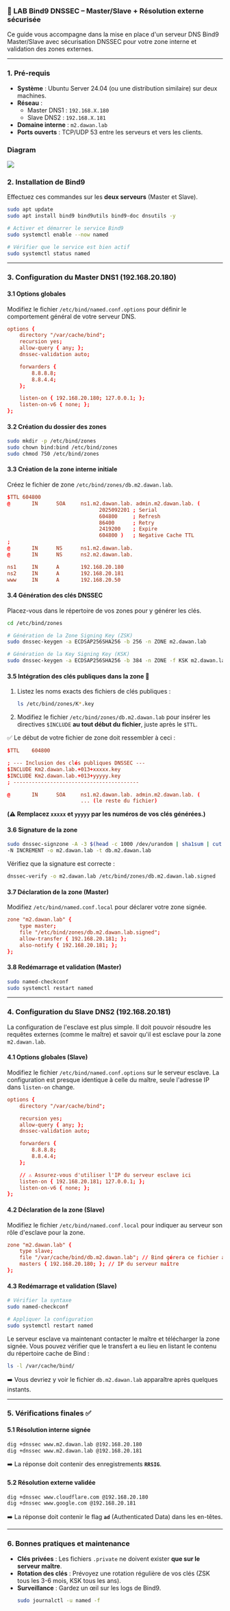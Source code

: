 ### 📘 LAB Bind9 DNSSEC – Master/Slave + Résolution externe sécurisée

Ce guide vous accompagne dans la mise en place d'un serveur DNS Bind9 Master/Slave avec sécurisation DNSSEC pour votre zone interne et validation des zones externes.

-----

### **1. Pré-requis**

  * **Système** : Ubuntu Server 24.04 (ou une distribution similaire) sur deux machines.
  * **Réseau** :
      * Master DNS1 : `192.168.X.180`
      * Slave DNS2 : `192.168.X.181`
  * **Domaine interne** : `m2.dawan.lab`
  * **Ports ouverts** : TCP/UDP 53 entre les serveurs et vers les clients.


### Diagram

![](/picture/DNSsec.png)




### **2. Installation de Bind9**

Effectuez ces commandes sur les **deux serveurs** (Master et Slave).

```bash
sudo apt update
sudo apt install bind9 bind9utils bind9-doc dnsutils -y

# Activer et démarrer le service Bind9
sudo systemctl enable --now named

# Vérifier que le service est bien actif
sudo systemctl status named
```

-----

### **3. Configuration du Master DNS1 (192.168.20.180)**

#### **3.1 Options globales**

Modifiez le fichier `/etc/bind/named.conf.options` pour définir le comportement général de votre serveur DNS.

```conf
options {
    directory "/var/cache/bind";
    recursion yes;
    allow-query { any; };
    dnssec-validation auto;

    forwarders {
        8.8.8.8;
        8.8.4.4;
    };

    listen-on { 192.168.20.180; 127.0.0.1; };
    listen-on-v6 { none; };
};
```

#### **3.2 Création du dossier des zones**

```bash
sudo mkdir -p /etc/bind/zones
sudo chown bind:bind /etc/bind/zones
sudo chmod 750 /etc/bind/zones
```

#### **3.3 Création de la zone interne initiale**

Créez le fichier de zone `/etc/bind/zones/db.m2.dawan.lab`.

```conf
$TTL 604800
@       IN      SOA     ns1.m2.dawan.lab. admin.m2.dawan.lab. (
                              2025092201 ; Serial
                              604800     ; Refresh
                              86400      ; Retry
                              2419200    ; Expire
                              604800 )   ; Negative Cache TTL
;
@       IN      NS      ns1.m2.dawan.lab.
@       IN      NS      ns2.m2.dawan.lab.

ns1     IN      A       192.168.20.180
ns2     IN      A       192.168.20.181
www     IN      A       192.168.20.50
```

#### **3.4 Génération des clés DNSSEC**

Placez-vous dans le répertoire de vos zones pour y générer les clés.

```bash
cd /etc/bind/zones

# Génération de la Zone Signing Key (ZSK)
sudo dnssec-keygen -a ECDSAP256SHA256 -b 256 -n ZONE m2.dawan.lab

# Génération de la Key Signing Key (KSK)
sudo dnssec-keygen -a ECDSAP256SHA256 -b 384 -n ZONE -f KSK m2.dawan.lab
```

#### **3.5 Intégration des clés publiques dans la zone 🔑**

1.  Listez les noms exacts des fichiers de clés publiques :
    ```bash
    ls /etc/bind/zones/K*.key
    ```
2.  Modifiez le fichier `/etc/bind/zones/db.m2.dawan.lab` pour insérer les directives `$INCLUDE` **au tout début du fichier**, juste après le `$TTL`.

✅ Le début de votre fichier de zone doit ressembler à ceci :

```conf
$TTL    604800

; --- Inclusion des clés publiques DNSSEC ---
$INCLUDE Km2.dawan.lab.+013+xxxxx.key 
$INCLUDE Km2.dawan.lab.+013+yyyyy.key  
; -----------------------------------------

@       IN      SOA     ns1.m2.dawan.lab. admin.m2.dawan.lab. (
                        ... (le reste du fichier)
```

**(⚠️ Remplacez `xxxxx` et `yyyyy` par les numéros de vos clés générées.)**

#### **3.6 Signature de la zone**

```bash
sudo dnssec-signzone -A -3 $(head -c 1000 /dev/urandom | sha1sum | cut -d' ' -f1) \
-N INCREMENT -o m2.dawan.lab -t db.m2.dawan.lab
```

Vérifiez que la signature est correcte :

```bash
dnssec-verify -o m2.dawan.lab /etc/bind/zones/db.m2.dawan.lab.signed
```

#### **3.7 Déclaration de la zone (Master)**

Modifiez `/etc/bind/named.conf.local` pour déclarer votre zone signée.

```conf
zone "m2.dawan.lab" {
    type master;
    file "/etc/bind/zones/db.m2.dawan.lab.signed";
    allow-transfer { 192.168.20.181; };
    also-notify { 192.168.20.181; };
};
```

#### **3.8 Redémarrage et validation (Master)**

```bash
sudo named-checkconf
sudo systemctl restart named
```

-----

### **4. Configuration du Slave DNS2 (192.168.20.181)**

La configuration de l'esclave est plus simple. Il doit pouvoir résoudre les requêtes externes (comme le maître) et savoir qu'il est esclave pour la zone `m2.dawan.lab`.

#### **4.1 Options globales (Slave)**

Modifiez le fichier `/etc/bind/named.conf.options` sur le serveur esclave. La configuration est presque identique à celle du maître, seule l'adresse IP dans `listen-on` change.

```conf
options {
    directory "/var/cache/bind";

    recursion yes;
    allow-query { any; };
    dnssec-validation auto;

    forwarders {
        8.8.8.8;
        8.8.4.4;
    };

    // ⚠️ Assurez-vous d'utiliser l'IP du serveur esclave ici
    listen-on { 192.168.20.181; 127.0.0.1; };
    listen-on-v6 { none; };
};
```

#### **4.2 Déclaration de la zone (Slave)**

Modifiez le fichier `/etc/bind/named.conf.local` pour indiquer au serveur son rôle d'esclave pour la zone.

```conf
zone "m2.dawan.lab" {
    type slave;
    file "/var/cache/bind/db.m2.dawan.lab"; // Bind gérera ce fichier automatiquement
    masters { 192.168.20.180; }; // IP du serveur maître
};
```

#### **4.3 Redémarrage et validation (Slave)**

```bash
# Vérifier la syntaxe
sudo named-checkconf

# Appliquer la configuration
sudo systemctl restart named
```

Le serveur esclave va maintenant contacter le maître et télécharger la zone signée. Vous pouvez vérifier que le transfert a eu lieu en listant le contenu du répertoire cache de Bind :

```bash
ls -l /var/cache/bind/
```

➡️ Vous devriez y voir le fichier `db.m2.dawan.lab` apparaître après quelques instants.

-----

### **5. Vérifications finales ✅**

#### **5.1 Résolution interne signée**

```bash
dig +dnssec www.m2.dawan.lab @192.168.20.180
dig +dnssec www.m2.dawan.lab @192.168.20.181
```

➡️ La réponse doit contenir des enregistrements **`RRSIG`**.

#### **5.2 Résolution externe validée**

```bash
dig +dnssec www.cloudflare.com @192.168.20.180
dig +dnssec www.google.com @192.168.20.181
```

➡️ La réponse doit contenir le flag **`ad`** (Authenticated Data) dans les en-têtes.

-----

### **6. Bonnes pratiques et maintenance**

  * **Clés privées** : Les fichiers `.private` ne doivent exister **que sur le serveur maître**.
  * **Rotation des clés** : Prévoyez une rotation régulière de vos clés (ZSK tous les 3-6 mois, KSK tous les ans).
  * **Surveillance** : Gardez un œil sur les logs de Bind9.
    ```bash
    sudo journalctl -u named -f

    ```
